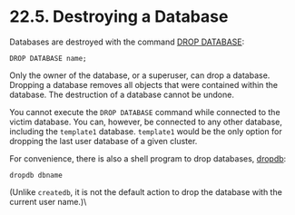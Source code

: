 # 22.5. Destroying a Database

Databases are destroyed with the command [DROP DATABASE](https://www.postgresql.org/docs/13/sql-dropdatabase.html):

```
DROP DATABASE name;
```

Only the owner of the database, or a superuser, can drop a database. Dropping a database removes all objects that were contained within the database. The destruction of a database cannot be undone.

You cannot execute the `DROP DATABASE` command while connected to the victim database. You can, however, be connected to any other database, including the `template1` database. `template1` would be the only option for dropping the last user database of a given cluster.

For convenience, there is also a shell program to drop databases, [dropdb](https://www.postgresql.org/docs/13/app-dropdb.html):

```
dropdb dbname
```

(Unlike `createdb`, it is not the default action to drop the database with the current user name.)\

